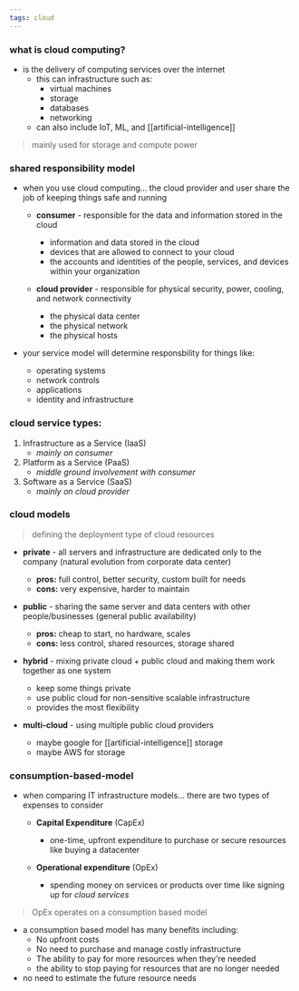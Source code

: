 ```yaml
---
tags: cloud
---
```


### what is cloud computing?
- is the delivery of computing services over the internet
	- this can infrastructure such as:
		- virtual machines
		- storage
		- databases
		- networking
	- can also include IoT, ML, and [[artificial-intelligence]]

> mainly used for storage and compute power

### shared responsibility model
- when you use cloud computing... the cloud provider and user share the job of keeping things safe and running

	- **consumer** - responsible for the data and information stored in the cloud 
		- information and data stored in the cloud
		- devices that are allowed to connect to your cloud
		- the accounts and identities of the people, services, and devices within your organization

	- **cloud provider** - responsible for physical security, power, cooling, and network connectivity
		- the physical data center
		- the physical network
		- the physical hosts

- your service model will determine responsbility for things like:
	- operating systems
	- network controls
	- applications
	- identity and infrastructure 

### cloud service types:
1. Infrastructure as a Service (IaaS)
	- *mainly on consumer*
2. Platform as a Service (PaaS)
	- *middle ground involvement with consumer*
3. Software as a Service (SaaS)
	- *mainly on cloud provider*

### cloud models

> defining the deployment type of cloud resources

- **private** - all servers and infrastructure are dedicated only to the company (natural evolution from corporate data center)
	- **pros:** full control, better security, custom built for needs
	- **cons:** very expensive, harder to maintain

- **public** - sharing the same server and data centers with other people/businesses (general public availability)
	- **pros:** cheap to start, no hardware, scales
	- **cons:** less control, shared resources, storage shared

- **hybrid** - mixing private cloud + public cloud and making them work together as one system
	- keep some things private
	- use public cloud for non-sensitive scalable infrastructure
	- provides the most flexibility

- **multi-cloud** - using multiple public cloud providers
	- maybe google for [[artificial-intelligence]] storage
	- maybe AWS for storage


### consumption-based-model
- when comparing IT infrastructure models... there are two types of expenses to consider

	- **Capital Expenditure** (CapEx)
		- one-time, upfront expenditure to purchase or secure resources like buying a datacenter

	- **Operational expenditure** (OpEx)
		- spending money on services or products over time like signing up for *cloud services*

> OpEx operates on a consumption based model

- a consumption based model has many benefits including:
	- No upfront costs
	- No need to purchase and manage costly infrastructure
	- The ability to pay for more resources when they're needed
	- the ability to stop paying for resources that are no longer needed
- no need to estimate the future resource needs
